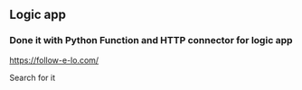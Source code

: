 ## Logic app


### Done it with Python Function and HTTP connector for logic app

https://follow-e-lo.com/

Search for it